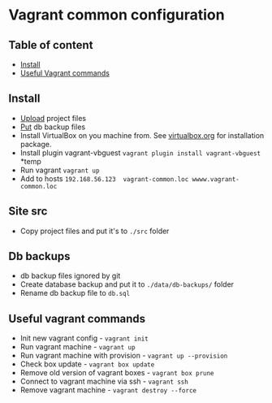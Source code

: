 # Vagrant common configuration

## Table of content
- [Install](#install)
- [Useful Vagrant commands](#useful-vagrant-commands)

## Install
* [Upload](#site-src) project files
* [Put](#db-backups) db backup files
* Install VirtualBox on you machine from. See [virtualbox.org](https://www.virtualbox.org/) for installation package.
* Install plugin vagrant-vbguest `vagrant plugin install vagrant-vbguest` *temp
* Run vagrant `vagrant up`
* Add to hosts `192.168.56.123  vagrant-common.loc wwww.vagrant-common.loc`

## Site src
* Copy project files and put it's to `./src` folder

## Db backups
* db backup files ignored by git 
* Create database backup and put it to `./data/db-backups/` folder
* Rename db backup file to `db.sql`

## Useful vagrant commands
* Init new vagrant config -  `vagrant init`
* Run vagrant machine -  `vagrant up`
* Run vagrant machine with provision -  `vagrant up --provision`
* Check box update - `vagrant box update`
* Remove old version of vagrant boxes - `vagrant box prune`
* Connect to vagrant machine via ssh - `vagrant ssh`
* Remove vagrant machine - `vagrant destroy --force`